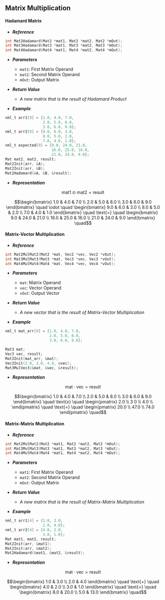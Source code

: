 ## Matrix Multiplication

#### Hadamard Matrix

- ***Reference***
```c
int Mat2Hadamard(Mat2 *mat1, Mat2 *mat2, Mat2 *mOut);
int Mat3Hadamard(Mat3 *mat1, Mat3 *mat2, Mat3 *mOut);
int Mat4Hadamard(Mat4 *mat1, Mat4 *mat2, Mat4 *mOut);
```

- ***Parameters***
    - `mat1`: First Matrix Operand
    - `mat2`: Second Matrix Operand
    - `mOut`: Output Matrix

- ***Return Value***
    - *A new matrix that is the result of Hadamard Product*

- ***Example***
```c
nml_t arr1[9] = {1.0, 4.0, 7.0,
                 2.0, 5.0, 8.0,
                 3.0, 6.0, 9.0};
nml_t arr2[9] = {9.0, 6.0, 3.0,
                 8.0, 5.0, 2.0,
                 7.0, 4.0, 1.0};
nml_t expected[9] = {9.0, 24.0, 21.0,
                     16.0, 25.0, 16.0,
                     21.0, 24.0, 9.0};
Mat mat2, mat2, result;
Mat2Init(arr, &A);
Mat2Init(arr, &B);
Mat2Hadamard(&A, &B, &result);
```

- ***Representation***
```math
\text{mat1}\odot\text{mat2}=\text{result}
```
```math
\begin{bmatrix}
1.0 & 4.0 & 7.0 \\
2.0 & 5.0 & 8.0 \\
3.0 & 6.0 & 9.0
\end{bmatrix} \quad
\odot \quad
\begin{bmatrix}
9.0 & 6.0 & 3.0 \\
8.0 & 5.0 & 2.0 \\
7.0 & 4.0 & 1.0
\end{bmatrix} \quad
\text{=} \quad
\begin{bmatrix}
9.0 & 24.0 & 21.0 \\
16.0 & 25.0 & 16.0 \\
21.0 & 24.0 & 9.0
\end{bmatrix} \quad
```

#### Matrix-Vector Multiplication

- ***Reference***
```c
int Mat2MulMat2(Mat2 *mat, Vec2 *vec, Vec2 *vOut);
int Mat3MulMat3(Mat3 *mat, Vec3 *vec, Vec3 *vOut);
int Mat4MulMat4(Mat4 *mat, Vec4 *vec, Vec4 *vOut);
```

- ***Parameters***
    - `mat`: Matrix Operand
    - `vec`: Vector Operand
    - `vOut`: Output Vector

- ***Return Value***
    - *A new vector that is the result of Matrix-Vector Multiplication*

- ***Example***
```c
nml_t mat_arr[9] = {1.0, 4.0, 7.0,
                    2.0, 5.0, 8.0,
                    3.0, 6.0, 9.0};

Mat3 mat;
Vec3 vec, result;
Mat3Init(mat_arr, &mat);
Vec3Init(2.0, 3.0, 4.0, &vec);
Mat3MulVec3(&mat, &vec, &result);
```

- ***Representation***
```math
\text{mat}\cdot\text{vec}=\text{result}
```
```math
\begin{bmatrix}
1.0 & 4.0 & 7.0 \\
2.0 & 5.0 & 8.0 \\
3.0 & 6.0 & 9.0
\end{bmatrix} \quad
\text{x} \quad
\begin{pmatrix}
2.0 \\
3 0 \\
4.0 \\
\end{pmatrix} \quad
\text{=} \quad
\begin{pmatrix}
20.0 \\
47.0 \\
74.0
\end{pmatrix} \quad
```

#### Matrix-Matrix Multiplication

- ***Reference***
```c
int Mat2MulMat2(Mat2 *mat1, Mat2 *mat2, Mat2 *mOut);
int Mat3MulMat3(Mat3 *mat1, Mat3 *mat2, Mat3 *mOut);
int Mat4MulMat4(Mat4 *mat1, Mat4 *mat2, Mat4 *mOut);
```

- ***Parameters***
    - `mat1`: First Matrix Operand
    - `mat2`: Second Matrix Operand
    - `mOut`: Output Matrix

- ***Return Value***
    - *A new matrix that is the result of Matrix-Matrix Multiplication*

- ***Example***
```c
nml_t arr1[4] = {1.0, 3.0,
                 2.0, 4.0};
nml_t arr2[4] = {4.0, 2.0,
                 3.0, 1.0};
Mat mat1, mat2, result;
Mat2Init(arr, &mat1);
Mat2Init(arr, &mat2);
Mat2Hadamard(&mat1, &mat2, &result);
```

- ***Representation***
```math
\text{mat}\cdot\text{vec}=\text{result}
```
```math
\begin{bmatrix}
1.0 & 3.0 \\
2.0 & 4.0
\end{bmatrix} \quad
\text{+} \quad
\begin{bmatrix}
4.0 & 2.0 \\
3.0 & 1.0
\end{bmatrix} \quad
\text{=} \quad
\begin{bmatrix}
8.0 & 20.0 \\
5.0 & 13.0
\end{bmatrix} \quad
```

